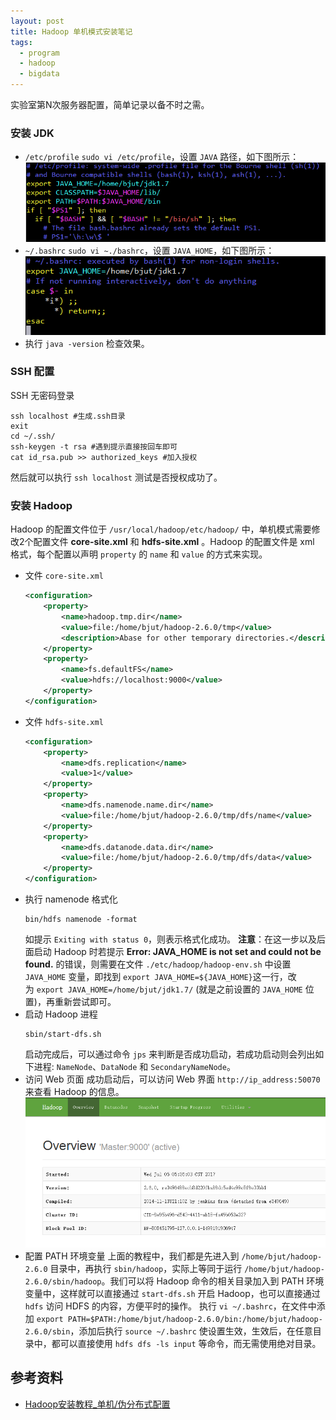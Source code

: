 ```yaml
---
layout: post
title: Hadoop 单机模式安装笔记
tags:
  - program
  - hadoop
  - bigdata
---
```


实验室第N次服务器配置，简单记录以备不时之需。

### 安装 JDK

- `/etc/profile`
  `sudo vi /etc/profile`，设置 `JAVA` 路径，如下图所示：
  ![etcProfile](\media\files\2017\07\03\etcProfile.png)
- `~/.bashrc`
  `sudo vi ~./bashrc`，设置 `JAVA_HOME`，如下图所示：
  ![bashrc](\media\files\2017\07\03\bashrc.png)
- 执行 `java -version` 检查效果。

### SSH 配置

SSH 无密码登录

```shell
ssh localhost #生成.ssh目录
exit
cd ~/.ssh/
ssh-keygen -t rsa #遇到提示直接按回车即可
cat id_rsa.pub >> authorized_keys #加入授权
```

然后就可以执行 `ssh localhost` 测试是否授权成功了。

### 安装 Hadoop

Hadoop 的配置文件位于 `/usr/local/hadoop/etc/hadoop/` 中，单机模式需要修改2个配置文件 **core-site.xml** 和 **hdfs-site.xml** 。Hadoop 的配置文件是 xml 格式，每个配置以声明 `property` 的 `name` 和 `value` 的方式来实现。

- 文件 `core-site.xml`
  ```xml
  <configuration>
      <property>
          <name>hadoop.tmp.dir</name>
          <value>file:/home/bjut/hadoop-2.6.0/tmp</value>
          <description>Abase for other temporary directories.</description>
      </property>
      <property>
          <name>fs.defaultFS</name>
          <value>hdfs://localhost:9000</value>
      </property>
  </configuration>
  ```
- 文件 `hdfs-site.xml`
  ```xml
  <configuration>
      <property>
          <name>dfs.replication</name>
          <value>1</value>
      </property>
      <property>
          <name>dfs.namenode.name.dir</name>
          <value>file:/home/bjut/hadoop-2.6.0/tmp/dfs/name</value>
      </property>
      <property>
          <name>dfs.datanode.data.dir</name>
          <value>file:/home/bjut/hadoop-2.6.0/tmp/dfs/data</value>
      </property>
  </configuration>
  ```
- 执行 namenode 格式化
  ```shell
  bin/hdfs namenode -format
  ```
  如提示 `Exiting with status 0`，则表示格式化成功。
  **注意**：在这一步以及后面启动 Hadoop 时若提示 **Error: JAVA_HOME is not set and could not be found.** 的错误，则需要在文件 `./etc/hadoop/hadoop-env.sh` 中设置 `JAVA_HOME` 变量，即找到 `export JAVA_HOME=${JAVA_HOME}`这一行，改为 `export JAVA_HOME=/home/bjut/jdk1.7/` (就是之前设置的 `JAVA_HOME` 位置)，再重新尝试即可。
- 启动 Hadoop 进程
  ```shell
  sbin/start-dfs.sh
  ```
  启动完成后，可以通过命令 `jps` 来判断是否成功启动，若成功启动则会列出如下进程: `NameNode`、`DataNode` 和 `SecondaryNameNode`。
- 访问 Web 页面
  成功启动后，可以访问 Web 界面 `http://ip_address:50070` 来查看 Hadoop 的信息。
  ![webHadoop](\media\files\2017\07\03\webHadoop.png)
- 配置 PATH 环境变量
  上面的教程中，我们都是先进入到 `/home/bjut/hadoop-2.6.0` 目录中，再执行  `sbin/hadoop`，实际上等同于运行 `/home/bjut/hadoop-2.6.0/sbin/hadoop`。我们可以将 Hadoop 命令的相关目录加入到 PATH 环境变量中，这样就可以直接通过 `start-dfs.sh` 开启 Hadoop，也可以直接通过 `hdfs` 访问 HDFS 的内容，方便平时的操作。
  执行 `vi ~/.bashrc`，在文件中添加 `export PATH=$PATH:/home/bjut/hadoop-2.6.0/bin:/home/bjut/hadoop-2.6.0/sbin`，添加后执行 `source ~/.bashrc` 使设置生效，生效后，在任意目录中，都可以直接使用 `hdfs dfs -ls input` 等命令，而无需使用绝对目录。

## 参考资料

- [Hadoop安装教程_单机/伪分布式配置](http://www.powerxing.com/install-hadoop/)